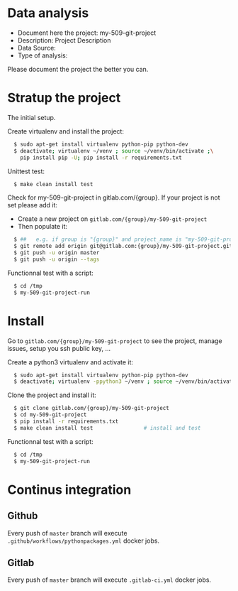 # Data analysis
- Document here the project: my-509-git-project
- Description: Project Description
- Data Source:
- Type of analysis:

Please document the project the better you can.

# Stratup the project

The initial setup.

Create virtualenv and install the project:
```bash
  $ sudo apt-get install virtualenv python-pip python-dev
  $ deactivate; virtualenv ~/venv ; source ~/venv/bin/activate ;\
    pip install pip -U; pip install -r requirements.txt
```

Unittest test:
```bash
  $ make clean install test
```

Check for my-509-git-project in gitlab.com/{group}.
If your project is not set please add it:

- Create a new project on `gitlab.com/{group}/my-509-git-project`
- Then populate it:

```bash
  $ ##   e.g. if group is "{group}" and project_name is "my-509-git-project"
  $ git remote add origin git@gitlab.com:{group}/my-509-git-project.git
  $ git push -u origin master
  $ git push -u origin --tags
```

Functionnal test with a script:
```bash
  $ cd /tmp
  $ my-509-git-project-run
```
# Install
Go to `gitlab.com/{group}/my-509-git-project` to see the project, manage issues,
setup you ssh public key, ...

Create a python3 virtualenv and activate it:
```bash
  $ sudo apt-get install virtualenv python-pip python-dev
  $ deactivate; virtualenv -ppython3 ~/venv ; source ~/venv/bin/activate
```

Clone the project and install it:
```bash
  $ git clone gitlab.com/{group}/my-509-git-project
  $ cd my-509-git-project
  $ pip install -r requirements.txt
  $ make clean install test                # install and test
```
Functionnal test with a script:
```bash
  $ cd /tmp
  $ my-509-git-project-run
``` 

# Continus integration
## Github 
Every push of `master` branch will execute `.github/workflows/pythonpackages.yml` docker jobs.
## Gitlab
Every push of `master` branch will execute `.gitlab-ci.yml` docker jobs.
